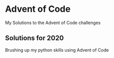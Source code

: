 # Advent of Code
My Solutions to the Advent of Code challenges

## Solutions for 2020
Brushing up my python skills using Advent of Code


